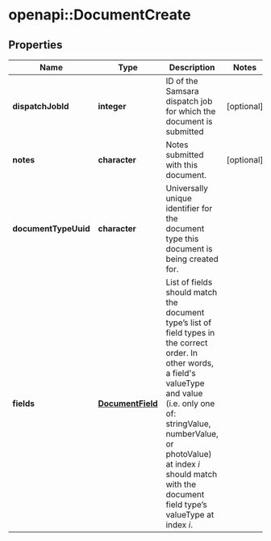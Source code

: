 # openapi::DocumentCreate

## Properties
Name | Type | Description | Notes
------------ | ------------- | ------------- | -------------
**dispatchJobId** | **integer** | ID of the Samsara dispatch job for which the document is submitted | [optional] 
**notes** | **character** | Notes submitted with this document. | [optional] 
**documentTypeUuid** | **character** | Universally unique identifier for the document type this document is being created for. | 
**fields** | [**DocumentField**](DocumentField.md) | List of fields should match the document type’s list of field types in the correct order. In other words, a field&#39;s valueType and value (i.e. only one of: stringValue, numberValue, or photoValue) at index _i_ should match with the document field type’s valueType at index _i_. | 



